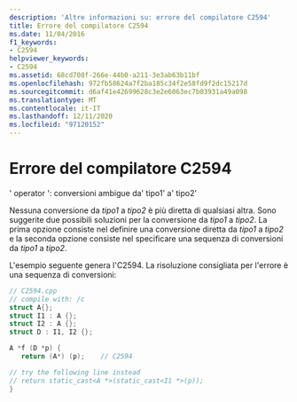 ```yaml
---
description: 'Altre informazioni su: errore del compilatore C2594'
title: Errore del compilatore C2594
ms.date: 11/04/2016
f1_keywords:
- C2594
helpviewer_keywords:
- C2594
ms.assetid: 68cd708f-266e-44b0-a211-3e3ab63b11bf
ms.openlocfilehash: 972fb58624a7f2ba185c34f2e58fd9f2dc15217d
ms.sourcegitcommit: d6af41e42699628c3e2e6063ec7b03931a49a098
ms.translationtype: MT
ms.contentlocale: it-IT
ms.lasthandoff: 12/11/2020
ms.locfileid: "97120152"
---
```

# <a name="compiler-error-c2594"></a>Errore del compilatore C2594

' operator ': conversioni ambigue da' tipo1' a' tipo2'

Nessuna conversione da *tipo1* a *tipo2* è più diretta di qualsiasi altra. Sono suggerite due possibili soluzioni per la conversione da *tipo1* a *tipo2*. La prima opzione consiste nel definire una conversione diretta da *tipo1* a *tipo2* e la seconda opzione consiste nel specificare una sequenza di conversioni da *tipo1* a *tipo2*.

L'esempio seguente genera l'C2594. La risoluzione consigliata per l'errore è una sequenza di conversioni:

```cpp
// C2594.cpp
// compile with: /c
struct A{};
struct I1 : A {};
struct I2 : A {};
struct D : I1, I2 {};

A *f (D *p) {
   return (A*) (p);    // C2594

// try the following line instead
// return static_cast<A *>(static_cast<I1 *>(p));
}
```

